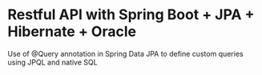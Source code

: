 #  Restful API with Spring Boot + JPA + Hibernate + Oracle
 Use of @Query annotation in Spring Data JPA to define custom queries using JPQL and native SQL
